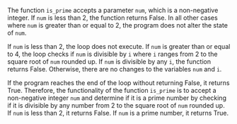 The function `is_prime` accepts a parameter `num`, which is a non-negative integer. If `num` is less than 2, the function returns False. In all other cases where `num` is greater than or equal to 2, the program does not alter the state of `num`.

If `num` is less than 2, the loop does not execute. If `num` is greater than or equal to 4, the loop checks if `num` is divisible by `i` where `i` ranges from 2 to the square root of `num` rounded up. If `num` is divisible by any `i`, the function returns False. Otherwise, there are no changes to the variables `num` and `i`.

If the program reaches the end of the loop without returning False, it returns True. Therefore, the functionality of the function `is_prime` is to accept a non-negative integer `num` and determine if it is a prime number by checking if it is divisible by any number from 2 to the square root of `num` rounded up. If `num` is less than 2, it returns False. If `num` is a prime number, it returns True.
